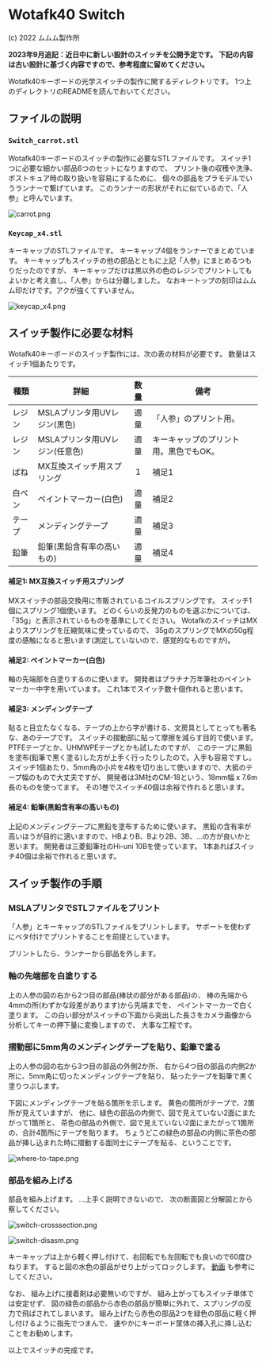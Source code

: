 Wotafk40 Switch
===============

(c) 2022 ムムム製作所

__2023年9月追記：近日中に新しい設計のスイッチを公開予定です。
下記の内容は古い設計に基づく内容ですので、参考程度に留めてください。__

Wotafk40キーボードの光学スイッチの製作に関するディレクトリです。
1つ上のディレクトリのREADMEを読んでおいてください。

ファイルの説明
--------------

### `Switch_carrot.stl`

Wotafk40キーボードのスイッチの製作に必要なSTLファイルです。
スイッチ1つに必要な細かい部品6つのセットになりますので、
プリント後の収穫や洗浄、ポストキュア時の取り扱いを容易にするために、
個々の部品をプラモデルでいうランナーで繋げています。
このランナーの形状がそれに似ているので、「人参」と呼んでいます。

![carrot.png](../assets/images/carrot.png "スイッチ1個分の部品をまとめた「人参」")

### `Keycap_x4.stl`

キーキャップのSTLファイルです。
キーキャップ4個をランナーでまとめています。
キーキャップもスイッチの他の部品とともに上記「人参」にまとめるつもりだったのですが、
キーキャップだけは黒以外の色のレジンでプリントしてもよいかと考え直し、「人参」からは分離しました。
なおキートップの刻印はムムム印だけです。アクが強くてすいません。

![keycap_x4.png](../assets/images/keycap_x4.png "キーキャップ4個セット")

スイッチ製作に必要な材料
------------------------

Wotafk40キーボードのスイッチ製作には、次の表の材料が必要です。
数量はスイッチ1個あたりです。

| 種類   | 詳細                          |数量|備考 
|--------|-------------------------------|:--:|----
|レジン  | MSLAプリンタ用UVレジン(黒色)  |適量|「人参」のプリント用。
|レジン  | MSLAプリンタ用UVレジン(任意色)|適量|キーキャップのプリント用。黒色でもOK。
|ばね    | MX互換スイッチ用スプリング    | 1  |補足1
|白ペン  | ペイントマーカー(白色)        |適量|補足2
|テープ  | メンディングテープ            |適量|補足3
|鉛筆    | 鉛筆(黒鉛含有率の高いもの)    |適量|補足4


#### 補足1: MX互換スイッチ用スプリング

MXスイッチの部品交換用に市販されているコイルスプリングです。
スイッチ1個にスプリング1個使います。
どのくらいの反発力のものを選ぶかについては、
「35g」と表示されているものを基準にしてください。
WotafkのスイッチはMXよりスプリングを圧縮気味に使っているので、
35gのスプリングでMXの50g程度の感触になると思います(測定していないので、感覚的なものですが)。

#### 補足2: ペイントマーカー(白色)

軸の先端部を白塗りするのに使います。
開発者はプラチナ万年筆社のペイントマーカー中字を用いています。
これ1本でスイッチ数十個作れると思います。

#### 補足3: メンディングテープ

貼ると目立たなくなる、テープの上から字が書ける、文房具としてとっても著名な、あのテープです。
スイッチの摺動部に貼って摩擦を減らす目的で使います。
PTFEテープとか、UHMWPEテープとかも試したのですが、
このテープに黒鉛を塗布(鉛筆で黒く塗る)した方が上手く行ったりしたので。入手も容易ですし。
スイッチ1個あたり、5mm角の小片を4枚を切り出して使いますので、大抵のテープ幅のもので大丈夫ですが、
開発者は3M社のCM-18という、18mm幅 x 7.6m長のものを使ってます。
その1巻でスイッチ40個は余裕で作れると思います。

#### 補足4: 鉛筆(黒鉛含有率の高いもの)

上記のメンディングテープに黒鉛を塗布するために使います。
黒鉛の含有率が高いほうが目的に適いますので、HBよりB、Bより2B、3B、…の方が良いかと思います。
開発者は三菱鉛筆社のHi-uni 10Bを使っています。
1本あればスイッチ40個は余裕で作れると思います。


スイッチ製作の手順
------------------

### MSLAプリンタでSTLファイルをプリント

「人参」とキーキャップのSTLファイルをプリントします。
サポートを使わずにベタ付けでプリントすることを前提としています。

プリントしたら、ランナーから部品を外します。

### 軸の先端部を白塗りする

上の人参の図の右から2つ目の部品(棒状の部分がある部品)の、
棒の先端から4mmの所(わずかな段差があります)から先端までを、
ペイントマーカーで白く塗ります。
この白い部分がスイッチの下面から突出した長さをカメラ画像から分析してキーの押下量に変換しますので、
大事な工程です。

### 摺動部に5mm角のメンディングテープを貼り、鉛筆で塗る

上の人参の図の右から3つ目の部品の外側2か所、
右から4つ目の部品の内側2か所に、5mm角に切ったメンディングテープを貼り、
貼ったテープを鉛筆で黒く塗りつぶします。

下図にメンディングテープを貼る箇所を示します。
黄色の箇所がテープで、2箇所が見えていますが、
他に、緑色の部品の内側で、図で見えていない2面にまたがって1箇所と、
茶色の部品の外側で、図で見えていない2面にまたがって1箇所の、合計4箇所にテープを貼ります。
ちょうどこの緑色の部品の内側に茶色の部品が挿し込まれた時に摺動する面同士にテープを貼る、ということです。

![where-to-tape.png](../assets/images/where-to-tape.png "テープを貼る箇所(黄色の部分)")

### 部品を組み上げる

部品を組み上げます。
…上手く説明できないので、
次の断面図と分解図とから察してください。

![switch-crosssection.png](../assets/images/switch-crosssection.png "スイッチ断面図")

![switch-disasm.png](../assets/images/switch-disasm.png "スイッチ分解図")

キーキャップは上から軽く押し付けて、右回転でも左回転でも良いので60度ひねります。
すると図の水色の部品がせり上がってロックします。
[動画](https://twitter.com/FJ5_Lab/status/1530775265995280384)
も参考にしてください。

なお、
組み上げに接着剤は必要無いのですが、
組み上がってもスイッチ単体では安定せず、
図の緑色の部品から赤色の部品が簡単に外れて、スプリングの反力で飛ばされてしまいます。
組み上げたら赤色の部品2つを緑色の部品に軽く押し付けるように指先でつまんで、
速やかにキーボード筐体の挿入孔に挿し込むことをお勧めします。

以上でスイッチの完成です。

